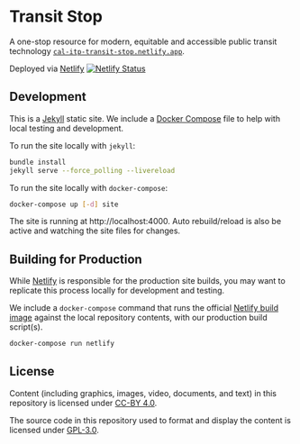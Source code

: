# Transit Stop

A one-stop resource for modern, equitable and accessible public transit technology [`cal-itp-transit-stop.netlify.app`](https://cal-itp-transit-stop.netlify.app/).

Deployed via [Netlify][netlify] [![Netlify Status](https://api.netlify.com/api/v1/badges/0fcfad48-7c0e-43f4-bb85-f7447f7f5fa6/deploy-status)](https://app.netlify.com/sites/cal-itp-transit-stop/deploys)

## Development

This is a [Jekyll][jekyll] static site. We include a [Docker Compose][docker-compose] file to help with local testing
and development.

To run the site locally with `jekyll`:

```bash
bundle install
jekyll serve --force_polling --livereload
```

To run the site locally with `docker-compose`:

```bash
docker-compose up [-d] site
```

The site is running at http://localhost:4000. Auto rebuild/reload is also be active and watching the site files for changes.

## Building for Production

While [Netlify][netlify] is responsible for the production site builds, you may want to replicate this process locally for development and testing.

We include a `docker-compose` command that runs the official [Netlify build image][netlify-build] against the local repository contents, with our production build script(s).

```bash
docker-compose run netlify
```

## License

Content (including graphics, images, video, documents, and text) in this repository is licensed under [CC-BY 4.0][content-license].

The source code in this repository used to format and display the content is licensed under [GPL-3.0][code-license].

[docker-compose]: https://docs.docker.com/compose/
[jekyll]: https://jekyllrb.com
[code-license]: ./LICENSE
[content-license]: ./content/LICENSE
[netlify]: https://www.netlify.com/
[netlify-build]: https://github.com/netlify/build-image